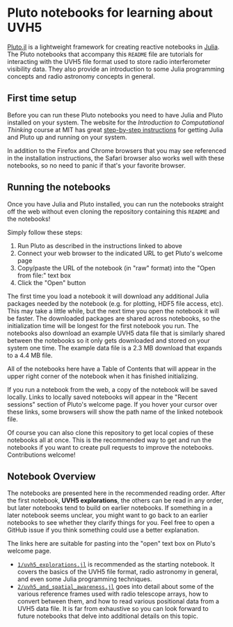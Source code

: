 # Pluto notebooks for learning about UVH5

[Pluto.jl](https://plutojl.org) is a lightweight framework for creating reactive notebooks in [Julia](https://julialang.org).  The Pluto notebooks that accompany this `README` file are tutorials for interacting with the UVH5 file format used to store radio interferometer visibility data.  They also provide an introduction to some Julia programming concepts and radio astronomy concepts in general.

## First time setup

Before you can run these Pluto notebooks you need to have Julia and Pluto installed on your system.  The website for the *Introduction to Computational Thinking* course at MIT has great [step-by-step instructions](https://computationalthinking.mit.edu/Spring21/installation/) for getting Julia and Pluto up and running on your system.

In addition to the Firefox and Chrome browsers that you may see referenced in the installation instructions, the Safari browser also works well with these notebooks, so no need to panic if that's your favorite browser.

## Running the notebooks

Once you have Julia and Pluto installed, you can run the notebooks straight off the web without even cloning the repository containing this `README` and the notebooks!

Simply follow these steps:

1. Run Pluto as described in the instructions linked to above
2. Connect your web browser to the indicated URL to get Pluto's welcome page
3. Copy/paste the URL of the notebook (in "raw" format) into the "Open from file:" text box
4. Click the "Open" button

The first time you load a notebook it will download any additional Julia packages needed by the notebook (e.g. for plotting, HDF5 file access, etc).  This may take a little while, but the next time you open the notebook it will be faster.  The downloaded packages are shared across notebooks, so the initialization time will be longest for the first notebook you run.  The notebooks also download an example UVH5 data file that is similarly shared between the notebooks so it only gets downloaded and stored on your system one time.  The example data file is a 2.3 MB download that expands to a 4.4 MB file.

All of the notebooks here have a Table of Contents that will appear in the upper right corner of the notebook when it has finished initializing.

If you run a notebook from the web, a copy of the notebook will be saved locally.  Links to locally saved notebooks will appear in the "Recent sessions" section of Pluto's welcome page.  If you hover your cursor over these links, some browsers will show the path name of the linked notebook file.

Of course you can also clone this repository to get local copies of these notebooks all at once.  This is the recommended way to get and run the notebooks if you want to create pull requests to improve the notebooks.  Contributions welcome!

## Notebook Overview

The notebooks are presented here in the recommended reading order.  After the first notebook, **UVH5 explorations**, the others can be read in any order, but later notebooks tend to build on earlier notebooks.  If something in a later notebook seems unclear, you might want to go back to an earlier notebooks to see whether they clarify things for you.  Feel free to open a GitHub issue if you think something could use a better explanation.

The links here are suitable for pasting into the "open" text box on Pluto's welcome page.

- [`1/uvh5_explorations.jl`](1/uvh5_explorations.jl?fmt=raw) is recommended as the starting notebook.  It covers the basics of the UVH5 file format, radio astronomy in general, and even some Julia programming techniques.
- [`2/uvh5_and_spatial_awareness.jl`](2/uvh5_and_spatial_awareness.jl) goes into detail about some of the various reference frames used with radio telescope arrays, how to convert between them, and how to read various positional data from a UVH5 data file.  It is far from exhaustive so you can look forward to future notebooks that delve into additional details on this topic.
